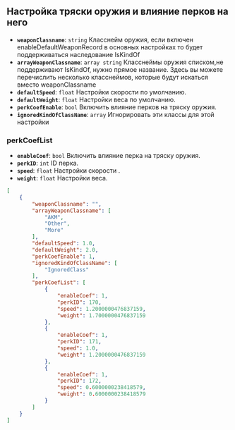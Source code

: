 ## Настройка тряски оружия и влияние перков на него

- **`weaponClassname`**: `string` Класснейм оружия, если включен enableDefaultWeaponRecord в основных настройках то будет поддерживаться наследование IsKindOf
- **`arrayWeaponClassname`**: `array string` Класснеймы оружия списком,не поддерживают IsKindOf, нужно прямое название. Здесь вы можете перечислить несколько класснеймов, которые будут искаться вместо weaponClassname
- **`defaultSpeed`**: `float` Настройки скорости по умолчанию.
- **`defaultWeight`**: `float` Настройки веса по умолчанию.
- **`perkCoefEnable`**: `bool` Включить влияние перков на тряску оружия.
- **`ignoredKindOfClassName`**: `array` Игнорировать эти классы для этой настройки
### perkCoefList
- **`enableCoef`**: `bool` Включить влияние перка на тряску оружия.
- **`perkID`**: `int` ID перка.
- **`speed`**: `float` Настройки скорости .
- **`weight`**: `float` Настройки веса.
```json
[
    {
        "weaponClassname": "",
        "arrayWeaponClassname": [
            "АКМ",
            "Other",
            "More"
        ],
        "defaultSpeed": 1.0,
        "defaultWeight": 2.0,
        "perkCoefEnable": 1,
        "ignoredKindOfClassName": [
            "IgnoredClass"
        ],
        "perkCoefList": [
            {
                "enableCoef": 1,
                "perkID": 170,
                "speed": 1.2000000476837159,
                "weight": 1.7000000476837159
            },
            {
                "enableCoef": 1,
                "perkID": 171,
                "speed": 1.0,
                "weight": 1.2000000476837159
            },
            {
                "enableCoef": 1,
                "perkID": 172,
                "speed": 0.6000000238418579,
                "weight": 0.6000000238418579
            }
        ]
    }
]
```

